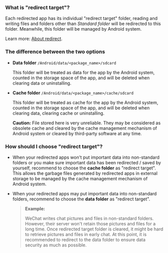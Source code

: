 ### What is "redirect target"?

Each redirected app has its individual "redirect target" folder, reading and writing files and folders other than _Standard folder_ will be redirected to this folder. Meanwhile, this folder will be managed by Android system.

Learn more: [About redirect](https://rikka.app/storage_redirect/docs/en/?doc=About%20redirect).

### The difference between the two options

- **Data folder**  `/Android/data/<package_name>/sdcard`

  This folder will be treated as data for the app by the Android system, counted in the storage space of the app, and will be deleted when clearing data or uninstalling.

- **Cache folder** `/Android/data/<package_name>/cache/sdcard`

  This folder will be treated as cache for the app by the Android system, counted in the storage space of the app, and will be deleted when clearing data, clearing cache or uninstalling.

  **Caution:** File stored here is very unreliable. They may be considered as obsolete cache and cleared by the cache management mechanism of Android system or cleared by third-party software at any time.

### How should I choose "redirect target"?

- When your redirected apps won't put important data into non-standard folders or you make sure important data has been redirected / saved by yourself, recommend to choose the **cache folder** as "redirect target". This allows the garbage files generated by redirected apps in external storage to be managed by the cache management mechanism of Android system.

- When your redirected apps may put important data into non-standard folders, recommend to choose the **data folder** as "redirect target".

  > **Example:**
  > 
  > WeChat writes chat pictures and files in non-standard folders. However, their server won't retain those pictures and files for a long time. Once redirected target folder is cleared, it might be hard to retrieve pictures and files in early chat. At this point, it is recommended to redirect to the data folder to ensure data security as much as possible.